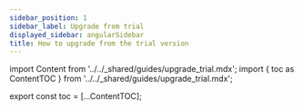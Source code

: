 ```yaml
---
sidebar_position: 1
sidebar_label: Upgrade from trial
displayed_sidebar: angularSidebar
title: How to upgrade from the trial version
---
```


import Content from '../../_shared/guides/upgrade_trial.mdx';
import { toc as ContentTOC } from '../../_shared/guides/upgrade_trial.mdx';

export const toc = [...ContentTOC];

<Content framework="angular" />